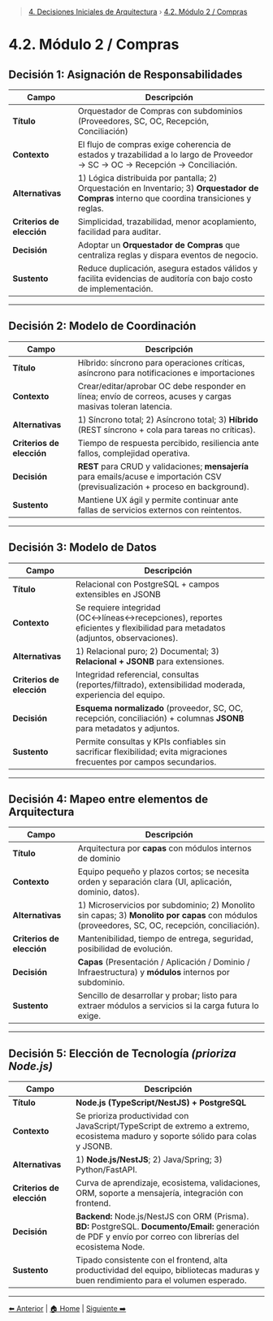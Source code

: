 > [4. Decisiones Iniciales de Arquitectura](../4.md) › [4.2. Módulo 2 / Compras](4.2.md)

# 4.2. Módulo 2 / Compras

## **Decisión 1: Asignación de Responsabilidades**

| Campo | Descripción |
|---|---|
| **Título** | Orquestador de Compras con subdominios (Proveedores, SC, OC, Recepción, Conciliación) |
| **Contexto** | El flujo de compras exige coherencia de estados y trazabilidad a lo largo de Proveedor → SC → OC → Recepción → Conciliación. |
| **Alternativas** | 1) Lógica distribuida por pantalla; 2) Orquestación en Inventario; 3) **Orquestador de Compras** interno que coordina transiciones y reglas. |
| **Criterios de elección** | Simplicidad, trazabilidad, menor acoplamiento, facilidad para auditar. |
| **Decisión** | Adoptar un **Orquestador de Compras** que centraliza reglas y dispara eventos de negocio. |
| **Sustento** | Reduce duplicación, asegura estados válidos y facilita evidencias de auditoría con bajo costo de implementación. |

---

## **Decisión 2: Modelo de Coordinación**

| Campo | Descripción |
|---|---|
| **Título** | Híbrido: síncrono para operaciones críticas, asíncrono para notificaciones e importaciones |
| **Contexto** | Crear/editar/aprobar OC debe responder en línea; envío de correos, acuses y cargas masivas toleran latencia. |
| **Alternativas** | 1) Síncrono total; 2) Asíncrono total; 3) **Híbrido** (REST síncrono + cola para tareas no críticas). |
| **Criterios de elección** | Tiempo de respuesta percibido, resiliencia ante fallos, complejidad operativa. |
| **Decisión** | **REST** para CRUD y validaciones; **mensajería** para emails/acuse e importación CSV (previsualización + proceso en background). |
| **Sustento** | Mantiene UX ágil y permite continuar ante fallas de servicios externos con reintentos. |

---

## **Decisión 3: Modelo de Datos**

| Campo | Descripción |
|---|---|
| **Título** | Relacional con PostgreSQL + campos extensibles en JSONB |
| **Contexto** | Se requiere integridad (OC↔líneas↔recepciones), reportes eficientes y flexibilidad para metadatos (adjuntos, observaciones). |
| **Alternativas** | 1) Relacional puro; 2) Documental; 3) **Relacional + JSONB** para extensiones. |
| **Criterios de elección** | Integridad referencial, consultas (reportes/filtrado), extensibilidad moderada, experiencia del equipo. |
| **Decisión** | **Esquema normalizado** (proveedor, SC, OC, recepción, conciliación) + columnas **JSONB** para metadatos y adjuntos. |
| **Sustento** | Permite consultas y KPIs confiables sin sacrificar flexibilidad; evita migraciones frecuentes por campos secundarios. |

---

## **Decisión 4: Mapeo entre elementos de Arquitectura**

| Campo | Descripción |
|---|---|
| **Título** | Arquitectura por **capas** con módulos internos de dominio |
| **Contexto** | Equipo pequeño y plazos cortos; se necesita orden y separación clara (UI, aplicación, dominio, datos). |
| **Alternativas** | 1) Microservicios por subdominio; 2) Monolito sin capas; 3) **Monolito por capas** con módulos (proveedores, SC, OC, recepción, conciliación). |
| **Criterios de elección** | Mantenibilidad, tiempo de entrega, seguridad, posibilidad de evolución. |
| **Decisión** | **Capas** (Presentación / Aplicación / Dominio / Infraestructura) y **módulos** internos por subdominio. |
| **Sustento** | Sencillo de desarrollar y probar; listo para extraer módulos a servicios si la carga futura lo exige. |

---

## **Decisión 5: Elección de Tecnología** *(prioriza Node.js)*

| Campo | Descripción |
|---|---|
| **Título** | **Node.js (TypeScript/NestJS) + PostgreSQL** |
| **Contexto** | Se prioriza productividad con JavaScript/TypeScript de extremo a extremo, ecosistema maduro y soporte sólido para colas y JSONB. |
| **Alternativas** | 1) **Node.js/NestJS**; 2) Java/Spring; 3) Python/FastAPI. |
| **Criterios de elección** | Curva de aprendizaje, ecosistema, validaciones, ORM, soporte a mensajería, integración con frontend. |
| **Decisión** | **Backend:** Node.js/NestJS con ORM (Prisma). **BD:** PostgreSQL. **Documento/Email:** generación de PDF y envío por correo con librerías del ecosistema Node. |
| **Sustento** | Tipado consistente con el frontend, alta productividad del equipo, bibliotecas maduras y buen rendimiento para el volumen esperado. |

---

[⬅️ Anterior](../4.1/4.1.md) | [🏠 Home](../../README.md) | [Siguiente ➡️](../4.3/4.3.md)
